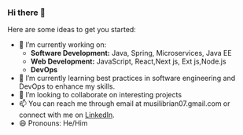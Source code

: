 ### Hi there 👋



Here are some ideas to get you started:
- 🔭 I’m currently working on:
  - **Software Development:** Java, Spring, Microservices, Java EE
  - **Web Development:** JavaScript, React,Next js, Ext js,Node.js
  - **DevOps**
- 🌱 I’m currently learning best practices in software engineering and DevOps to enhance my skills.
- 👯 I’m looking to collaborate on interesting projects
- 📫  You can reach me through email at musilibrian07.gmail.com or connect with me on [LinkedIn](https://www.linkedin.com/in/brian-musili-405b1220a/).
- 😄 Pronouns: He/Him

